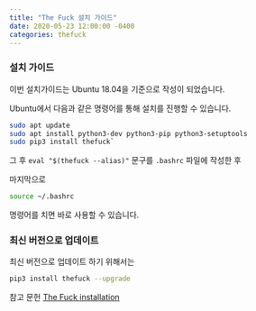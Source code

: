```yaml
---
title: "The Fuck 설치 가이드"
date: 2020-05-23 12:00:00 -0400
categories: thefuck
---
```


### 설치 가이드

이번 설치가이드는 Ubuntu 18.04을 기준으로 작성이 되었습니다.

Ubuntu에서 다음과 같은 명령어를 통해 설치를 진행할 수 있습니다.

```bash
sudo apt update
sudo apt install python3-dev python3-pip python3-setuptools
sudo pip3 install thefuck`
```

그 후 `eval "$(thefuck --alias)"` 문구를 `.bashrc` 파일에 작성한 후

마지막으로 
```bash
source ~/.bashrc
```
명령어를 치면 바로 사용할 수 있습니다.

### 최신 버전으로 업데이트

최신 버전으로 업데이트 하기 위해서는 

```bash
pip3 install thefuck --upgrade
```


참고 문헌 [The Fuck installation](https://github.com/nvbn/thefuck#installation)